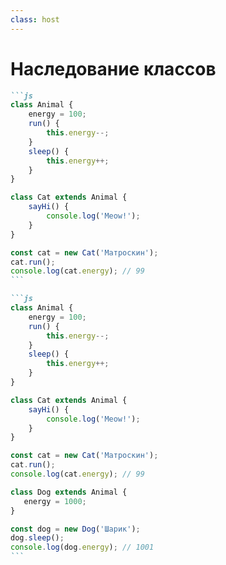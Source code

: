```yaml
---
class: host
---
```


# Наследование классов

````md magic-move
```js
class Animal {
    energy = 100;
    run() {
        this.energy--;
    }
    sleep() {
        this.energy++;
    }
}

class Cat extends Animal {
    sayHi() {
        console.log('Meow!');
    }
}

const cat = new Cat('Матроскин');
cat.run();
console.log(cat.energy); // 99
```

```js
class Animal {
    energy = 100;
    run() {
        this.energy--;
    }
    sleep() {
        this.energy++;
    }
}

class Cat extends Animal {
    sayHi() {
        console.log('Meow!');
    }
}

const cat = new Cat('Матроскин');
cat.run();
console.log(cat.energy); // 99

class Dog extends Animal {
   energy = 1000;
}

const dog = new Dog('Шарик');
dog.sleep();
console.log(dog.energy); // 1001
```

````


<style>
.host {
    --slidev-code-font-size: 0.7rem;
    --slidev-code-line-height: 1rem;
}
</style>
